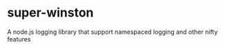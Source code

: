 super-winston
=============

A node.js logging library that support namespaced logging and other nifty features
